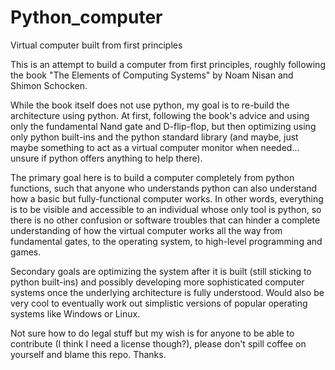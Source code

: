 # Python_computer
Virtual computer built from first principles

This is an attempt to build a computer from first principles, roughly following the book "The Elements of Computing Systems" by Noam Nisan and Shimon Schocken. 

While the book itself does not use python, my goal is to re-build the architecture using python. At first, following the book's advice and using only the fundamental Nand gate and D-flip-flop, but then optimizing using only python built-ins and the python standard library (and maybe, just maybe something to act as a virtual computer monitor when needed... unsure if python offers anything to help there).

The primary goal here is to build a computer completely from python functions, such that anyone who understands python can also understand how a basic but fully-functional computer works. In other words, everything is to be visible and accessible to an individual whose only tool is python, so there is no other confusion or software troubles that can hinder a complete understanding of how the virtual computer works all the way from fundamental gates, to the operating system, to high-level programming and games.

Secondary goals are optimizing the system after it is built (still sticking to python built-ins) and possibly developing more sophisticated computer systems once the underlying architecture is fully understood. Would also be very cool to eventually work out simplistic versions of popular operating systems like Windows or Linux. 

Not sure how to do legal stuff but my wish is for anyone to be able to contribute (I think I need a license though?), please don't spill coffee on yourself and blame this repo. Thanks.

